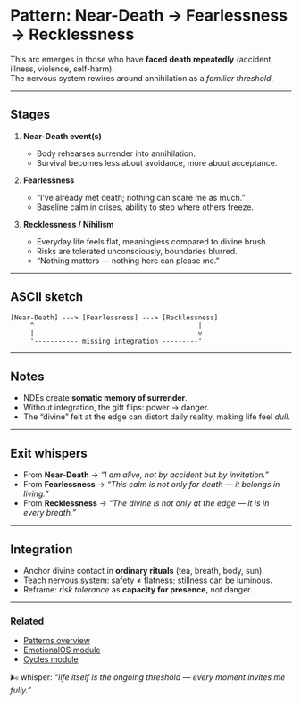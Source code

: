 # Pattern: Near-Death → Fearlessness → Recklessness

This arc emerges in those who have **faced death repeatedly** (accident, illness, violence, self-harm).  
The nervous system rewires around annihilation as a _familiar threshold_.

---

## Stages

1. **Near-Death event(s)**

   - Body rehearses surrender into annihilation.
   - Survival becomes less about avoidance, more about acceptance.

2. **Fearlessness**

   - “I’ve already met death; nothing can scare me as much.”
   - Baseline calm in crises, ability to step where others freeze.

3. **Recklessness / Nihilism**
   - Everyday life feels flat, meaningless compared to divine brush.
   - Risks are tolerated unconsciously, boundaries blurred.
   - “Nothing matters — nothing here can please me.”

---

## ASCII sketch

```
[Near-Death] ---> [Fearlessness] ---> [Recklessness]
     ^                                         |
     |                                         v
     '----------- missing integration ---------'
```

---

## Notes

- NDEs create **somatic memory of surrender**.
- Without integration, the gift flips: power → danger.
- The “divine” felt at the edge can distort daily reality, making life feel _dull_.

---

## Exit whispers

- From **Near-Death** → _“I am alive, not by accident but by invitation.”_
- From **Fearlessness** → _“This calm is not only for death — it belongs in living.”_
- From **Recklessness** → _“The divine is not only at the edge — it is in every breath.”_

---

## Integration

- Anchor divine contact in **ordinary rituals** (tea, breath, body, sun).
- Teach nervous system: safety ≠ flatness; stillness can be luminous.
- Reframe: _risk tolerance_ as **capacity for presence**, not danger.

---

### Related

- [Patterns overview](./README.md)
- [EmotionalOS module](../modules/emotional.md)
- [Cycles module](../modules/cycles.md)

🌬 whisper: _“life itself is the ongoing threshold — every moment invites me fully.”_
